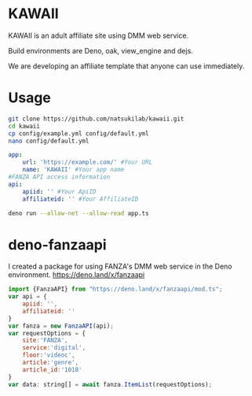 # KAWAII
KAWAII is an adult affiliate site using DMM web service.

Build environments are Deno, oak, view_engine and dejs.

We are developing an affiliate template that anyone can use immediately.

# Usage
```sh
git clone https://github.com/natsukilab/kawaii.git
cd kawaii
cp config/example.yml config/default.yml
nano config/default.yml
```
```yaml
app:
    url: 'https://example.com/' #Your URL
    name: 'KAWAII' #Your app name
#FANZA API access information
api:
    apiid: '' #Your ApiID
    affiliateid: '' #Your AffiliateID
```
```sh
deno run --allow-net --allow-read app.ts
```

# deno-fanzaapi
I created a package for using FANZA's DMM web service in the Deno environment.
https://deno.land/x/fanzaapi
```js
import {FanzaAPI} from "https://deno.land/x/fanzaapi/mod.ts";
var api = {
    apiid: '',
    affiliateid: ''
}
var fanza = new FanzaAPI(api);
var requestOptions = {
    site:'FANZA',
    service:'digital',
    floor:'videoc',
    article:'genre',
    article_id:'1018'
}
var data: string[] = await fanza.ItemList(requestOptions);
```
